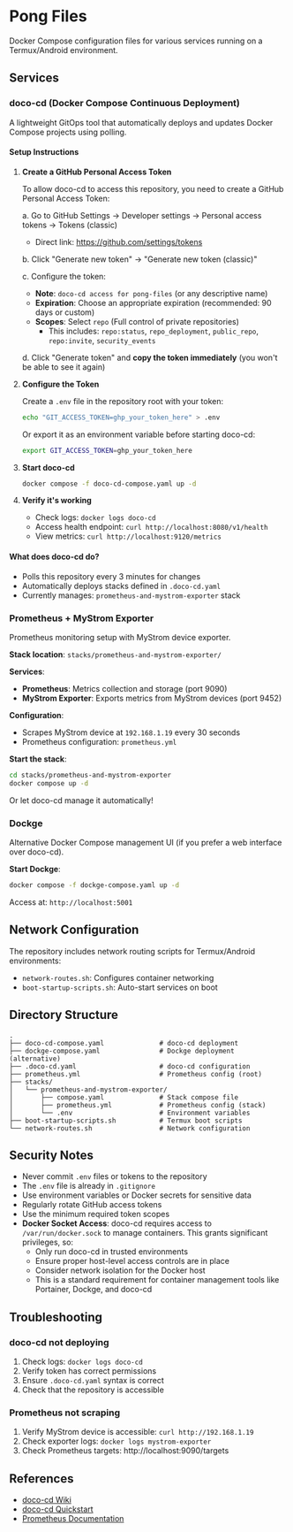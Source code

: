 # Pong Files

Docker Compose configuration files for various services running on a Termux/Android environment.

## Services

### doco-cd (Docker Compose Continuous Deployment)

A lightweight GitOps tool that automatically deploys and updates Docker Compose projects using polling.

#### Setup Instructions

1. **Create a GitHub Personal Access Token**
   
   To allow doco-cd to access this repository, you need to create a GitHub Personal Access Token:
   
   a. Go to GitHub Settings → Developer settings → Personal access tokens → Tokens (classic)
      - Direct link: https://github.com/settings/tokens
   
   b. Click "Generate new token" → "Generate new token (classic)"
   
   c. Configure the token:
      - **Note**: `doco-cd access for pong-files` (or any descriptive name)
      - **Expiration**: Choose an appropriate expiration (recommended: 90 days or custom)
      - **Scopes**: Select `repo` (Full control of private repositories)
        - This includes: `repo:status`, `repo_deployment`, `public_repo`, `repo:invite`, `security_events`
   
   d. Click "Generate token" and **copy the token immediately** (you won't be able to see it again)

2. **Configure the Token**
   
   Create a `.env` file in the repository root with your token:
   ```bash
   echo "GIT_ACCESS_TOKEN=ghp_your_token_here" > .env
   ```
   
   Or export it as an environment variable before starting doco-cd:
   ```bash
   export GIT_ACCESS_TOKEN=ghp_your_token_here
   ```

3. **Start doco-cd**
   ```bash
   docker compose -f doco-cd-compose.yaml up -d
   ```

4. **Verify it's working**
   - Check logs: `docker logs doco-cd`
   - Access health endpoint: `curl http://localhost:8080/v1/health`
   - View metrics: `curl http://localhost:9120/metrics`

#### What does doco-cd do?

- Polls this repository every 3 minutes for changes
- Automatically deploys stacks defined in `.doco-cd.yaml`
- Currently manages: `prometheus-and-mystrom-exporter` stack

### Prometheus + MyStrom Exporter

Prometheus monitoring setup with MyStrom device exporter.

**Stack location**: `stacks/prometheus-and-mystrom-exporter/`

**Services**:
- **Prometheus**: Metrics collection and storage (port 9090)
- **MyStrom Exporter**: Exports metrics from MyStrom devices (port 9452)

**Configuration**:
- Scrapes MyStrom device at `192.168.1.19` every 30 seconds
- Prometheus configuration: `prometheus.yml`

**Start the stack**:
```bash
cd stacks/prometheus-and-mystrom-exporter
docker compose up -d
```

Or let doco-cd manage it automatically!

### Dockge

Alternative Docker Compose management UI (if you prefer a web interface over doco-cd).

**Start Dockge**:
```bash
docker compose -f dockge-compose.yaml up -d
```

Access at: `http://localhost:5001`

## Network Configuration

The repository includes network routing scripts for Termux/Android environments:
- `network-routes.sh`: Configures container networking
- `boot-startup-scripts.sh`: Auto-start services on boot

## Directory Structure

```
.
├── doco-cd-compose.yaml              # doco-cd deployment
├── dockge-compose.yaml               # Dockge deployment (alternative)
├── .doco-cd.yaml                     # doco-cd configuration
├── prometheus.yml                    # Prometheus config (root)
├── stacks/
│   └── prometheus-and-mystrom-exporter/
│       ├── compose.yaml              # Stack compose file
│       ├── prometheus.yml            # Prometheus config (stack)
│       └── .env                      # Environment variables
├── boot-startup-scripts.sh           # Termux boot scripts
└── network-routes.sh                 # Network configuration
```

## Security Notes

- Never commit `.env` files or tokens to the repository
- The `.env` file is already in `.gitignore`
- Use environment variables or Docker secrets for sensitive data
- Regularly rotate GitHub access tokens
- Use the minimum required token scopes
- **Docker Socket Access**: doco-cd requires access to `/var/run/docker.sock` to manage containers. This grants significant privileges, so:
  - Only run doco-cd in trusted environments
  - Ensure proper host-level access controls are in place
  - Consider network isolation for the Docker host
  - This is a standard requirement for container management tools like Portainer, Dockge, and doco-cd

## Troubleshooting

### doco-cd not deploying
1. Check logs: `docker logs doco-cd`
2. Verify token has correct permissions
3. Ensure `.doco-cd.yaml` syntax is correct
4. Check that the repository is accessible

### Prometheus not scraping
1. Verify MyStrom device is accessible: `curl http://192.168.1.19`
2. Check exporter logs: `docker logs mystrom-exporter`
3. Check Prometheus targets: http://localhost:9090/targets

## References

- [doco-cd Wiki](https://github.com/kimdre/doco-cd/wiki)
- [doco-cd Quickstart](https://github.com/kimdre/doco-cd/wiki/Quickstart)
- [Prometheus Documentation](https://prometheus.io/docs/)
